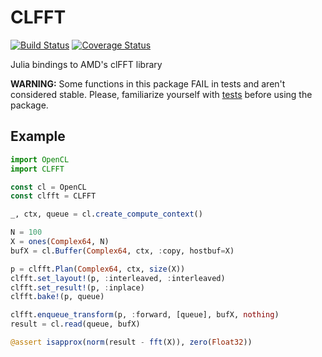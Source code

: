 # CLFFT

[![Build Status](https://travis-ci.org/JuliaGPU/CLFFT.jl.png)](https://travis-ci.org/JuliaGPU/CLFFT.jl)
[![Coverage Status](https://img.shields.io/coveralls/JuliaGPU/CLFFT.jl.svg)](https://coveralls.io/r/JuliaGPU/CLFFT.jl)

Julia bindings to AMD's clFFT library

**WARNING:** Some functions in this package FAIL in tests and aren't considered stable. Please, familiarize yourself
with [tests](https://github.com/JuliaGPU/CLFFT.jl/blob/master/test/runtests.jl) before using the package. 

## Example

```julia
import OpenCL
import CLFFT

const cl = OpenCL
const clfft = CLFFT

_, ctx, queue = cl.create_compute_context()

N = 100
X = ones(Complex64, N)
bufX = cl.Buffer(Complex64, ctx, :copy, hostbuf=X)

p = clfft.Plan(Complex64, ctx, size(X))
clfft.set_layout!(p, :interleaved, :interleaved)
clfft.set_result!(p, :inplace)
clfft.bake!(p, queue)

clfft.enqueue_transform(p, :forward, [queue], bufX, nothing)  
result = cl.read(queue, bufX)

@assert isapprox(norm(result - fft(X)), zero(Float32))
```
